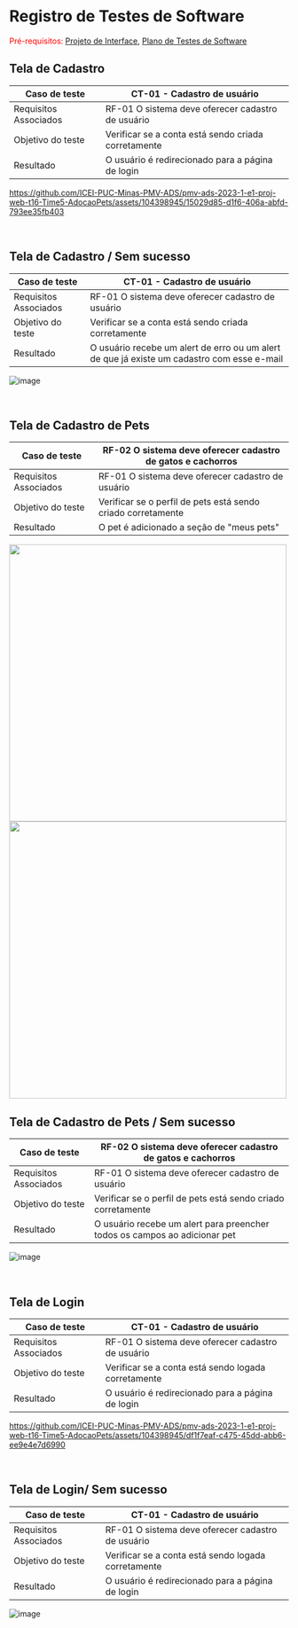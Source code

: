 # Registro de Testes de Software

<span style="color:red">Pré-requisitos: <a href="3-Projeto de Interface.md"> Projeto de Interface</a></span>, <a href="8-Plano de Testes de Software.md"> Plano de Testes de Software</a>

## Tela de Cadastro
| Caso de teste | CT-01 - Cadastro de usuário | 
| ------------- | ------------- |
| Requisitos Associados	| RF-01	O sistema deve oferecer cadastro de usuário  | 
| Objetivo do teste | Verificar se a conta está sendo criada corretamente  |  
| Resultado  | O usuário é redirecionado para a página de login |

https://github.com/ICEI-PUC-Minas-PMV-ADS/pmv-ads-2023-1-e1-proj-web-t16-Time5-AdocaoPets/assets/104398945/15029d85-d1f6-406a-abfd-793ee35fb403

<br>

## Tela de Cadastro / Sem sucesso
| Caso de teste | CT-01 - Cadastro de usuário | 
| ------------- | ------------- |
| Requisitos Associados	| RF-01	O sistema deve oferecer cadastro de usuário  | 
| Objetivo do teste | Verificar se a conta está sendo criada corretamente  |  
| Resultado  | O usuário recebe um alert de erro ou um alert de que já existe um cadastro com esse e-mail |

![image](https://github.com/ICEI-PUC-Minas-PMV-ADS/pmv-ads-2023-1-e1-proj-web-t16-Time5-AdocaoPets/assets/104398945/d37c34ef-be52-4eb0-8452-18df6e32748e)


<br>


## Tela de Cadastro de Pets
| Caso de teste | RF-02 O sistema deve oferecer cadastro de gatos e cachorros | 
| ------------- | ------------- |
| Requisitos Associados	| RF-01	O sistema deve oferecer cadastro de usuário  | 
| Objetivo do teste | Verificar se o perfil de pets está sendo criado corretamente  |  
| Resultado  |  O pet é adicionado a seção de "meus pets"  |

<img src="https://github.com/ICEI-PUC-Minas-PMV-ADS/pmv-ads-2023-1-e1-proj-web-t16-Time5-AdocaoPets/assets/104398945/f33ff6c2-53d8-431d-8ee9-2d44ff86bf27" width="500">

<img src="https://github.com/ICEI-PUC-Minas-PMV-ADS/pmv-ads-2023-1-e1-proj-web-t16-Time5-AdocaoPets/assets/104398945/2416ea54-9da7-4684-9e1e-246bee8814b1" width="500">

<br>

## Tela de Cadastro de Pets / Sem sucesso
| Caso de teste | RF-02 O sistema deve oferecer cadastro de gatos e cachorros | 
| ------------- | ------------- |
| Requisitos Associados	| RF-01	O sistema deve oferecer cadastro de usuário  | 
| Objetivo do teste | Verificar se o perfil de pets está sendo criado corretamente  |  
| Resultado  |  O usuário recebe um alert para preencher todos os campos ao adicionar pet  |

![image](https://github.com/ICEI-PUC-Minas-PMV-ADS/pmv-ads-2023-1-e1-proj-web-t16-Time5-AdocaoPets/assets/104398945/bc62a198-354e-4e7c-b89a-56a64dda57f3)

<br>

## Tela de Login
| Caso de teste | CT-01 - Cadastro de usuário | 
| ------------- | ------------- |
| Requisitos Associados	| RF-01	O sistema deve oferecer cadastro de usuário  | 
| Objetivo do teste | Verificar se a conta está sendo logada corretamente  |  
| Resultado  | O usuário é redirecionado para a página de login |

https://github.com/ICEI-PUC-Minas-PMV-ADS/pmv-ads-2023-1-e1-proj-web-t16-Time5-AdocaoPets/assets/104398945/df1f7eaf-c475-45dd-abb6-ee9e4e7d6990

<br>

## Tela de Login/ Sem sucesso
| Caso de teste | CT-01 - Cadastro de usuário | 
| ------------- | ------------- |
| Requisitos Associados	| RF-01	O sistema deve oferecer cadastro de usuário  | 
| Objetivo do teste | Verificar se a conta está sendo logada corretamente  |  
| Resultado  | O usuário é redirecionado para a página de login |

![image](https://github.com/ICEI-PUC-Minas-PMV-ADS/pmv-ads-2023-1-e1-proj-web-t16-Time5-AdocaoPets/assets/104398945/b1420bbd-80fd-452e-9bad-e709ced0dfbf)
